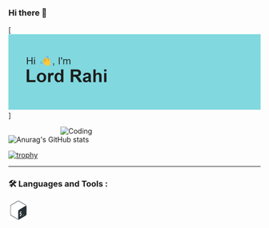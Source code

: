 ### Hi there 👋

<!--
**whitevoid90/whitevoid90** is a ✨ _special_ ✨ repository because its `README.md` (this file) appears on your GitHub profile.

Here are some ideas to get you started:

- 🔭 I’m currently working on ...oehwoe
- 🌱 I’m currently learning ...
- 👯 I’m looking to collaborate on ...
- 🤔 I’m looking for help with ...
- 💬 Ask me about ...
- 📫 How to reach me: ...
- 😄 Pronouns: ...
- ⚡ Fun fact: ...
-->
[![MasterHead](header.png)]

<img align="right" alt="Coding" width="400" src=https://res.cloudinary.com/practicaldev/image/fetch/s--WXI5d2Ru--/c_limit%2Cf_auto%2Cfl_progressive%2Cq_66%2Cw_800/https://media1.tenor.com/images/0c34272909ee2a4db5606a014082312b/tenor.gif%3Fitemid%3D15828752)>





![Anurag's GitHub stats](https://github-readme-stats.vercel.app/api?username=whitevoid90&show_icons=true&theme=transparent)


[![trophy](https://github-profile-trophy.vercel.app/?username=whitevoid90&theme=onedark)](https://github.com/ryo-ma/github-profile-trophy)


---

### :hammer_and_wrench: Languages and Tools :
<div>
  <img src="https://github.com/devicons/devicon/blob/master/icons/bash/bash-original.svg" title="Java" alt="Java" width="40" height="40"/>&nbsp;
</div>




